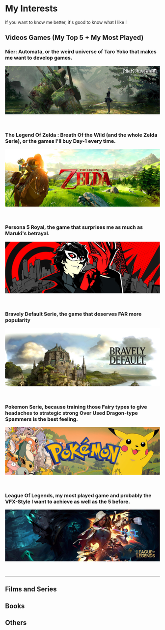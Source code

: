 # My Interests

If you want to know me better, it's good to know what I like !

## Videos Games (My Top 5 + My Most Played)

### Nier: Automata, or the weird universe of Taro Yoko that makes me want to develop games.
![Nier](https://github.com/MatthieuAUBERT/MatthieuAUBERT.github.io/blob/main/Interests/Images/NA.jpg)

&nbsp;

### The Legend Of Zelda : Breath Of the Wild (and the whole Zelda Serie), or the games I'll buy Day-1 every time.
![Zelda](https://github.com/MatthieuAUBERT/MatthieuAUBERT.github.io/blob/main/Interests/Images/TLOZ.jpg)

&nbsp;

### Persona 5 Royal, the game that surprises me as much as Maruki's betrayal.
![P5R](https://github.com/MatthieuAUBERT/MatthieuAUBERT.github.io/blob/main/Interests/Images/P5Royal.png)

&nbsp;

### Bravely Default Serie, the game that deserves FAR more popularity
![BravelyDefault](https://github.com/MatthieuAUBERT/MatthieuAUBERT.github.io/blob/main/Interests/Images/BD.jpg)

&nbsp;

### Pokemon Serie, because training those Fairy types to give headaches to strategic strong Over Used Dragon-type Spammers is the best feeling.
![Pokemon](https://github.com/MatthieuAUBERT/MatthieuAUBERT.github.io/blob/main/Interests/Images/PK.png)

&nbsp;

### League Of Legends, my most played game and probably the VFX-Style I want to achieve as well as the 5 before.
![LoL](https://github.com/MatthieuAUBERT/MatthieuAUBERT.github.io/blob/main/Interests/Images/LOL.jpg)

&nbsp;

---
## Films and Series

## Books

## Others
